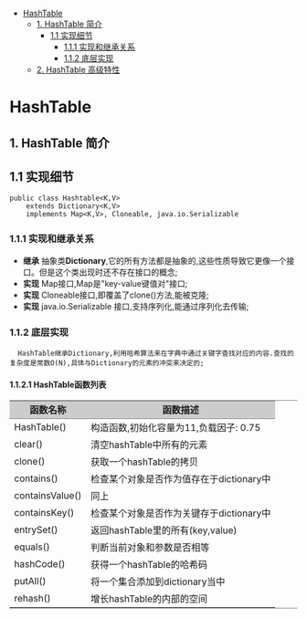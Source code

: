 <!-- GFM-TOC -->
* [HashTable](#HashTable)
    * [1. HashTable 简介](#1-HashTable-简介)
       * [1.1 实现细节](#11-实现细节)
         * [1.1.1 实现和继承关系](#111-实现和继承关系) 
         * [1.1.2 底层实现](#112-底层实现)
    * [2. HashTable 高级特性](#2-HashTable-高级特性)
<!-- GFM-TOC -->

# HashTable
## 1. HashTable 简介
## 1.1 实现细节
```
public class Hashtable<K,V>
    extends Dictionary<K,V>
    implements Map<K,V>, Cloneable, java.io.Serializable
```

### 1.1.1 实现和继承关系
   - **继承** 抽象类**Dictionary**,它的所有方法都是抽象的,这些性质导致它更像一个接口。但是这个类出现时还不存在接口的概念;
   - **实现** Map接口,Map是"key-value键值对"接口;
   - **实现** Cloneable接口,即覆盖了clone()方法,能被克隆;
   - **实现** java.io.Serializable 接口,支持序列化,能通过序列化去传输;

### 1.1.2 底层实现
``` 
  HashTable继承Dictionary,利用哈希算法来在字典中通过关键字查找对应的内容.查找的复杂度是常数O(N),具体与Dictionary的元素的冲突来决定的;
```
#### 1.1.2.1 HashTable函数列表

<table frame="hsides" rules="groups" cellspacing=0 cellpadding=0>
<!-- 表头部分 -->
<thead align=center style="font-weight:bolder; background-color:#cccccc">
     <tr>
          <td>函数名称</td>
          <td>函数描述</td>
     </tr>
</thead>

<tbody>
    <tr>
        <td>HashTable()</td>
        <td>构造函数,初始化容量为11,负载因子: 0.75</td>
    </tr>
    <tr>
        <td>clear()</td>
        <td>清空hashTable中所有的元素</td>
    </tr>
    <tr>
        <td>clone()</td>
        <td>获取一个hashTable的拷贝</td>
    </tr>
    <tr>
        <td>contains()</td>
        <td>检查某个对象是否作为值存在于dictionary中</td>
    </tr>
    <tr>
        <td>containsValue()</td>
        <td>同上</td>
    </tr>
    <tr>
        <td>containsKey()</td>
        <td>检查某个对象是否作为关键存于dictionary中</td>
    </tr>
    <tr>
        <td>entrySet()</td>
        <td>返回hashTable里的所有(key,value)</td>
    </tr>
    <tr>
        <td>equals()</td>
        <td>判断当前对象和参数是否相等</td>
    </tr>
    <tr>
        <td>hashCode()</td>
        <td>获得一个hashTable的哈希码</td>
    </tr>
    <tr>
        <td>putAll()</td>
        <td>将一个集合添加到dictionary当中</td>
    </tr>
    <tr>
        <td>rehash()</td>
        <td>增长hashTable的内部的空间</td>
    </tr>
    
</tbody>
</table>